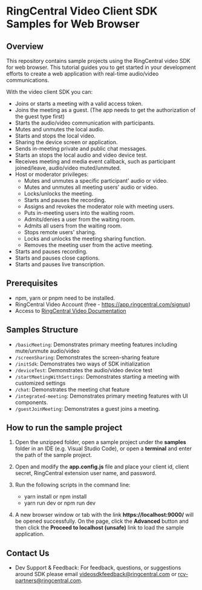 # RingCentral Video Client SDK Samples for Web Browser

## Overview

This repository contains sample projects using the RingCentral video SDK for web browser. This tutorial guides you to get started in your development efforts to create a web application with real-time audio/video communications.

With the video client SDK you can:

- Joins or starts a meeting with a valid access token.
- Joins the meeting as a guest. (The app needs to get the authorization of the guest type first)
- Starts the audio/video communication with participants.
- Mutes and unmutes the local audio.
- Starts and stops the local video.
- Sharing the device screen or application.
- Sends in-meeting private and public chat messages.
- Starts an stops the local audio and video device test.
- Receives meeting and media event callback, such as participant joined/leave, audio/video muted/unmuted.
- Host or moderator privileges:
    - Mutes and unmutes a specific participant' audio or video.
    - Mutes and unmutes all meeting users' audio or video.
    - Locks/unlocks the meeting.
    - Starts and pauses the recording.
    - Assigns and revokes the moderator role with meeting users.
    - Puts in-meeting users into the waiting room.
    - Admits/denies a user from the waiting room.
    - Admits all users from the waiting room.
    - Stops remote users' sharing.
    - Locks and unlocks the meeting sharing function.
    - Removes the meeting user from the active meeting.
- Starts and pauses recording.
- Starts and pauses close captions.
- Starts and pauses live transcription.

## Prerequisites

- npm, yarn or pnpm need to be installed.
- RingCentral Video Account (free - https://app.ringcentral.com/signup)
- Access to [RingCentral Video Documentation](https://ringcentral.github.io/ringcentral-videosdk-js/)


## Samples Structure

- `/basicMeeting`: Demonstrates primary meeting features including mute/unmute audio/video
- `/screenSharing`: Demonstrates the screen-sharing feature
- `/initSdk`: Demonstrates two ways of SDK initialization
- `/deviceTest`: Demonstrates the audio/video device test
- `/startMeetingWithSettings`: Demonstrates starting a meeting with customized settings
- `/chat`: Demonstrates the meeting chat feature
- `/integrated-meeting`: Demonstrates primary meeting features with UI components.
- `/guestJoinMeeting`: Demonstrates a guest joins a meeting.
  
## How to run the sample project

1. Open the unzipped folder, open a sample project under the **samples** folder in an IDE (e.g. Visual Studio Code), or open a **terminal** and enter the path of the sample project.

2. Open and modify the **app.config.js** file and place your client id, client secret, RingCentral extension user name, and password.

3. Run the following scripts in the command line:
    - yarn install or npm install
    - yarn run dev or npm run dev

4. A new browser window or tab with the link **https://localhost:9000/** will be opened successfully. On the page, click the **Advanced** button and then click the **Proceed to localhost (unsafe)** link to load the sample application.

## Contact Us

- Dev Support & Feedback: For feedback, questions, or suggestions around SDK please email videosdkfeedback@ringcentral.com or rcv-partners@ringcentral.com.
